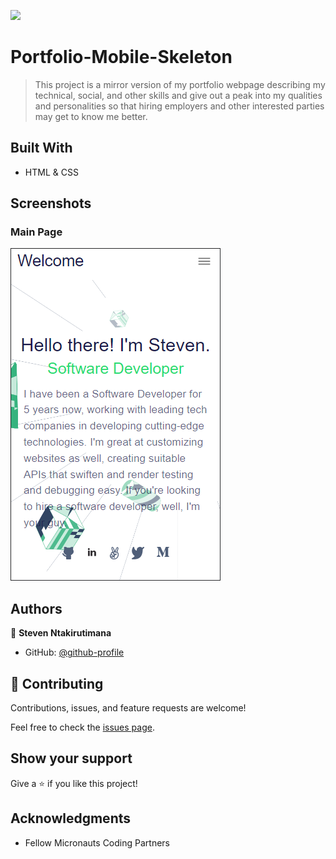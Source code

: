 ![](https://img.shields.io/badge/Microverse-blueviolet)

# Portfolio-Mobile-Skeleton

> This project is a mirror version of my portfolio webpage describing my technical,
social, and other skills and give out a peak into my qualities and personalities so that 
hiring employers and other interested parties may get to know me better.


## Built With

- HTML & CSS


## Screenshots

### Main Page

![](./static/images/app_screenshot.png)



## Authors

👤 **Steven Ntakirutimana**

- GitHub: [@github-profile](https://github.com/sntakirutimana72)


## 🤝 Contributing

Contributions, issues, and feature requests are welcome!

Feel free to check the [issues page](../../issues/).

## Show your support

Give a ⭐️ if you like this project!

## Acknowledgments

- Fellow Micronauts Coding Partners
